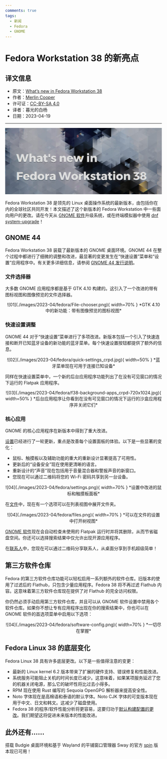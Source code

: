 ```yaml
---
comments: true
tags:
  - 新闻
  - Fedora
  - GNOME
---
```


# Fedora Workstation 38 的新亮点

## 译文信息

- 原文：[What’s new in Fedora Workstation 38](https://fedoramagazine.org/whats-new-fedora-38-workstation/)
- 作者：[Merlin Cooper](https://fedoramagazine.org/author/mxanthropocene/)
- 许可证：[CC-BY-SA 4.0](http://creativecommons.org/licenses/by-sa/4.0/)
- 译者：暮光的白杨
- 日期：2023-04-19

----

![](./images/2023-04/fedora/larger_text_dark-1024x433.jpg)

Fedora Workstation 38 是领先的 Linux 桌面操作系统的最新版本，由包括你在内的全球社区共同开发！本文描述了这个新版本的 Fedora Workstation 中一些面向用户的更改。请在今天从 [GNOME 软件]升级系统，或在终端模拟器中使用 [dnf system-upgrade][dnf-up]！

[dnf-up]: https://docs.fedoraproject.org/en-US/quick-docs/dnf-system-upgrade/

## GNOME 44

Fedora Workstation 38 装载了最新版本的 GNOME 桌面环境。GNOME 44 在整个过程中都进行了细微的调整和改进，最显著的变更发生在“快速设置”菜单和“设置”应用程序中。有关更多详细信息，请参阅 [GNOME 44 发行说明]。

[GNOME 44 发行说明]: https://release.gnome.org/44/

### 文件选择器

大多数 GNOME 应用程序都是基于 GTK 4.10 构建的。这引入了一个改进的带有图标视图和图像预览的文件选择器。

<center>
![01](./images/2023-04/fedora/File-chooser.png){ width=70% }  
*GTK 4.10 中的新功能：带有图像预览的图标视图*
</center>

### 快速设置调整

GNOME 44 对于“快速设置”菜单进行了多项改进。新版本包括一个引入了快速连接和断开已知蓝牙设备的新功能的蓝牙菜单。每个快速设置按钮都提供了额外的信息。

<center>
![02](./images/2023-04/fedora/quick-settings_crpd.jpg){ width=50% }  
*蓝牙菜单现在可用于连接已知设备*
</center>

同样在快速设置菜单中，一个新的后台应用程序功能列出了在没有可见窗口的情况下运行的 Flatpak 应用程序。

<center>
![03](./images/2023-04/fedora/f38-background-apps_crpd-720x1024.jpg){ width=50% }  
*后台应用程序让你看到在没有可见窗口的情况下运行的沙盒应用程序并关闭它们*
</center>

### 核心应用

GNOME 的核心应用程序在新版本中得到了重大改进。

[设置]已经进行了一轮更新，重点是改善每个设置面板的体验。以下是一些显著的变化：

[设置]: https://apps.gnome.org/zh-CN/app/org.gnome.Settings/

- 鼠标、触摸板以及辅助功能的重大的重新设计显著提高了可用性。
- 更新后的“设备安全”现在使用更清晰的语言。
- 重新设计的“声音”现在包括用于音量混合器和警报声音的新窗口。
- 您现在可以通过二维码将您的 Wi-Fi 密码共享到另一台设备。

<center>
![04](./images/2023-04/fedora/settings.png){ width=70% }  
*设置中改进的鼠标和触摸板面板*
</center>

在[文件]中，现在有一个选项可以在列表视图中展开文件夹。

[文件]: https://apps.gnome.org/zh-CN/app/org.gnome.Nautilus/

<center>
![04](./images/2023-04/fedora/files.png){ width=70% }  
*可以在文件的设置中打开树视图*
</center>

[GNOME 软件]现在会自动检查未使用的 Flatpak 运行时并将其删除，从而节省磁盘空间。你还可以选择搜索结果中仅允许出现开源应用程序。

在[联系人]中，您现在可以通过二维码分享联系人，从桌面分享到手机超级简单！

[联系人]: https://apps.gnome.org/zh-CN/app/org.gnome.Contacts/
[GNOME 软件]: https://apps.gnome.org/zh-CN/app/org.gnome.Software/

## 第三方软件仓库

Fedora 的第三方软件仓库功能可以轻松启用一系列额外的软件仓库。旧版本的使用了过滤后的 Flathub，只包含少量应用程序。Fedora 38 将不再过滤 Flathub 内容。这意味着第三方软件仓库现在提供了对 Flathub 的完全访问权限。

你仍然必须手动启用第三方软件仓库，并且可以从 GNOME 软件设置中禁用各个软件仓库。如果你不想让专有应用程序出现在你的搜索结果中，你也可以在 GNOME 软件的首选项菜单中启用以下选项：

<center>
![04](./images/2023-04/fedora/software-config.png){ width=70% }  
*一切尽在掌握*
</center>

## Fedora Linux 38 的底层变化

Fedora Linux 38 具有许多底层更改。以下是一些值得注意的变更：

- 最新的 Linux kernel 6.2 版本带来了扩展的硬件支持、错误修复和性能改进。
- 系统服务可能阻止关机的时间长度已减少。这意味着，如果某项服务延迟了您的机器关闭电源，那么它的破坏性将比过去小得多。
- RPM 现在使用 Rust 编写的 Sequoia OpenGPG 解析器来提高安全性。
- Noto 字体现在是高棉语和泰语的默认字体。Noto CJK 字体的可变版本现在用于中文、日文和韩文。这减少了磁盘使用。
- Fedora 38 的程序/软件性能分析将更容易，这要归功于[默认构建配置的更改][change]。我们期望这将促进未来版本的性能改进。

[change]: https://fedoraproject.org/wiki/Changes/fno-omit-frame-pointer

## 此外还有……

搭载 Budgie 桌面环境和基于 Wayland 的平铺窗口管理器 Sway 的官方 [spin] 版本现已可用！

[spin]: https://spins.fedoraproject.org/